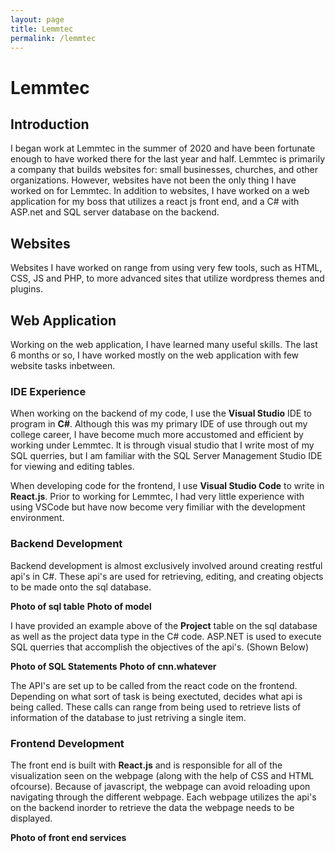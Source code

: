 ```yaml
---
layout: page
title: Lemmtec
permalink: /lemmtec
---
```


# Lemmtec #

## Introduction ## 

I began work at Lemmtec in the summer of 2020 and have been fortunate enough to have worked there for the last year and half. Lemmtec is primarily a company that builds websites for: small businesses, churches, and other organizations. However, websites have not been the only thing I have worked on for Lemmtec. In addition to websites, I have worked on a web application for my boss that utilizes a react js front end, and a C# with ASP.net and SQL server database on the backend. 

## Websites ## 
Websites I have worked on range from using very few tools, such as HTML, CSS, JS and PHP, to more advanced sites that utilize wordpress themes and plugins. 

## Web Application ## 
Working on the web application, I have learned many useful skills. The last 6 months or so, I have worked mostly on the web application with few website tasks inbetween.

### **IDE Experience** ###
When working on the backend of my code, I use the **Visual Studio** IDE to program in **C#**. Although this was my primary IDE of use through out my college career, I have become much more accustomed and efficient by working under Lemmtec. It is through visual studio that I write most of my SQL querries, but I am familiar with the SQL Server Management Studio IDE for viewing and editing tables. 

When developing code for the frontend, I use **Visual Studio Code** to write in **React.js**. Prior to working for Lemmtec, I had very little experience with using VSCode but have now become very fimiliar with the development environment. 

### **Backend Development** ### 
Backend development is almost exclusively involved around creating restful api's in C#. These api's are used for retrieving, editing, and creating objects to be made onto the sql database. 

**Photo of sql table**  **Photo of model**

I have provided an example above of the **Project** table on the sql database as well as the project data type in the C# code. ASP.NET is used to execute SQL querries that accomplish the objectives of the api's. (Shown Below)

**Photo of SQL Statements** **Photo of cnn.whatever** 

The API's are set up to be called from the react code on the frontend. Depending on what sort of task is being exectuted, decides what api is being called. These calls can range from being used to retrieve lists of information of the database to just retriving a single item. 

### **Frontend Development** ### 
The front end is built with **React.js** and is responsible for all of the visualization seen on the webpage (along with the help of CSS and HTML ofcourse). Because of javascript, the webpage can avoid reloading upon navigating through the different webpage. Each webpage utilizes the api's on the backend inorder to retrieve the data the webpage needs to be displayed. 

**Photo of front end services** 

